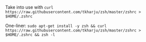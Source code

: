 Take into use with `curl https://raw.githubusercontent.com/tkharju/zsh/master/zshrc > $HOME/.zshrc` 

One-liner: `sudo apt-get install -y zsh && curl https://raw.githubusercontent.com/tkharju/zsh/master/zshrc > $HOME/.zshrc && zsh -l`
